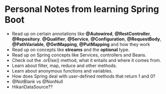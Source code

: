 # Personal Notes from learning Spring Boot

- Read up on certain annotations like **@Autowired**, **@RestController**, **@Repository**. **@Qualifier**, **@Service**, **@Configuration**, **@RequestBody**, **@PathVariable**, **@GetMapping**, **@PutMapping** and how they work
- Read up on concepts like **streams** and the **optional** type.
- Read up on Spring concepts like Services, controllers and Beans.
- Check out the .orElse() method, what it entails and where it comes from.
- Learn about filter, map, reduce and other methods.
- Learn about anonymous functions and variables.
- How does Spring deal with user-defined methods that return 1 and 0?
- @NotBlank vs @NonNull
- HikariDataSource??
